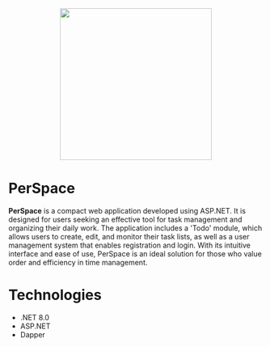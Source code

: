 <div align="center">
<img src="https://github.com/M-BArt/PerSpace/assets/103535479/be9641b9-d26c-46fc-b596-89d6e45ee376" width="300" height="300">
</div>

# PerSpace
<b>PerSpace</b> is a compact web application developed using ASP.NET. It is designed for users seeking an effective tool for task management and organizing their daily work. The application includes a 'Todo' module, which allows users to create, edit, and monitor their task lists, as well as a user management system that enables registration and login. With its intuitive interface and ease of use, PerSpace is an ideal solution for those who value order and efficiency in time management.

# Technologies
- .NET 8.0
- ASP.NET
- Dapper
